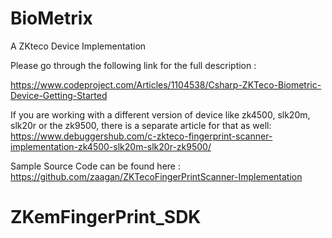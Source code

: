 # BioMetrix
A ZKteco Device Implementation


Please go through the following link for the full description :

https://www.codeproject.com/Articles/1104538/Csharp-ZKTeco-Biometric-Device-Getting-Started


If you are working with a different version of device like zk4500, slk20m, slk20r or the zk9500, there is a separate article for that as well:
https://www.debuggershub.com/c-zkteco-fingerprint-scanner-implementation-zk4500-slk20m-slk20r-zk9500/

Sample Source Code can be found here : https://github.com/zaagan/ZKTecoFingerPrintScanner-Implementation
# ZKemFingerPrint_SDK
